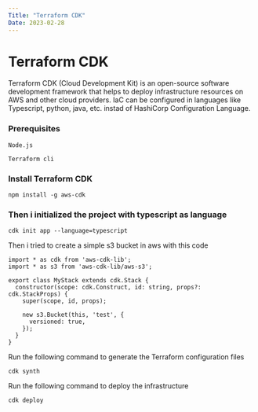 ```yaml
---
Title: "Terraform CDK"
Date: 2023-02-28
---
```


<h1> Terraform CDK </h1>

Terraform CDK (Cloud Development Kit) is an open-source software development framework that helps to deploy infrastructure resources on AWS and other cloud providers. IaC can be configured in languages like
Typescript, python, java, etc. instad of HashiCorp Configuration Language.

<h3> Prerequisites</h3>

`Node.js`

`Terraform cli`

<h3>Install Terraform CDK </h3>

```
npm install -g aws-cdk
```

<h3> Then i initialized the project with typescript as language</h3>

  ```
  cdk init app --language=typescript
```
Then i tried to create a simple s3 bucket in aws with this code
```
import * as cdk from 'aws-cdk-lib';
import * as s3 from 'aws-cdk-lib/aws-s3';

export class MyStack extends cdk.Stack {
  constructor(scope: cdk.Construct, id: string, props?: cdk.StackProps) {
    super(scope, id, props);

    new s3.Bucket(this, 'test', {
      versioned: true,
    });
  }
}
```

Run the following command to generate the Terraform configuration files

```
cdk synth
```

Run the following command to deploy the infrastructure
```
cdk deploy
```
